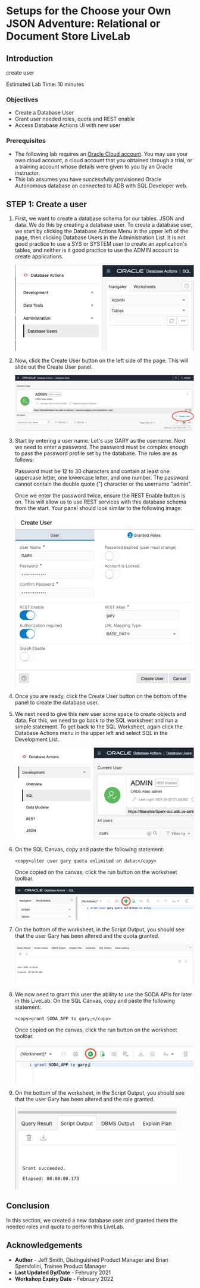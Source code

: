 # Setups for the Choose your Own JSON Adventure: Relational or Document Store LiveLab

## Introduction

create user

Estimated Lab Time: 10 minutes

### Objectives

- Create a Database User
- Grant user needed roles, quota and REST enable
- Access Database Actions UI with new user

### Prerequisites

- The following lab requires an <a href="https://www.oracle.com/cloud/free/" target="\_blank">Oracle Cloud account</a>. You may use your own cloud account, a cloud account that you obtained through a trial, or a training account whose details were given to you by an Oracle instructor.
- This lab assumes you have successfully provisioned Oracle Autonomous database an connected to ADB with SQL Developer web.

## **STEP 1**: Create a user

1. First, we want to create a database schema for our tables. JSON and data. We do this by creating a database user. To create a database user, we start by clicking the Database Actions Menu in the upper left of the page, then clicking Database Users in the Administration List. It is not good practice to use a SYS or SYSTEM user to create an application's tables, and neither is it good practice to use the ADMIN account to create applications.

    ![Database Actions Menu, Administration then Users](./images/setups-1.png)

2. Now, click the Create User button on the left side of the page. This will slide out the Create User panel.

    ![Create User button on the left side of the page](./images/setups-2.png)

3. Start by entering a user name. Let's use GARY as the username. Next we need to enter a password. The password must be complex enough to pass the password profile set by the database. The rules are as follows:

    Password must be 12 to 30 characters and contain at least one uppercase letter, one lowercase letter, and one number. The password cannot contain the double quote (") character or the username "admin".


    Once we enter the password twice, ensure the REST Enable button is on. This will allow us to use REST services with this database schema from the start. Your panel should look similar to the following image:

    ![Create User Slide Out Panel](./images/setups-3.png)

4. Once you are ready, click the Create User button on the bottom of the panel to create the database user.

5. We next need to give this new user some space to create objects and data. For this, we need to go back to the SQL worksheet and run a simple statement. To get back to the SQL Worksheet, again click the Database Actions menu in the upper left and select SQL in the Development List.

    ![Database Actions Menu, Development then SQL](./images/setups-4.png)

6. On the SQL Canvas, copy and paste the following statement:
    ````
    <copy>alter user gary quota unlimited on data;</copy>
    ````
    Once copied on the canvas, click the run button on the worksheet toolbar.

    ![Click RUN on the SQL Worksheet Toolbar](./images/setups-5.png)

7. On the bottom of the worksheet, in the Script Output, you should see that the user Gary has been altered and the quota granted.

    ![SQL Output indicates User Altered](./images/setups-6.png)

8. We now need to grant this user the ability to use the SODA APIs for later in this LiveLab. On the SQL Canvas, copy and paste the following statement:
    ````
    <copy>grant SODA_APP to gary;</copy>
    ````
    Once copied on the canvas, click the run button on the worksheet toolbar.

    ![Click RUN on the SQL Worksheet Toolbar](./images/setups-7.png)

7. On the bottom of the worksheet, in the Script Output, you should see that the user Gary has been altered and the role granted.

    ![SQL Output indicates User Altered](./images/setups-8.png)


## Conclusion

In this section, we created a new database user and granted them the needed roles and quota to perform this LiveLab.

## Acknowledgements

- **Author** - Jeff Smith, Distinguished Product Manager and Brian Spendolini, Trainee Product Manager
- **Last Updated By/Date** - February 2021
- **Workshop Expiry Date** - February 2022
